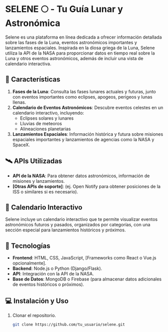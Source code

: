# SELENE 🌕 - Tu Guía Lunar y Astronómica

Selene es una plataforma en línea dedicada a ofrecer información detallada sobre las fases de la Luna, eventos astronómicos importantes y lanzamientos espaciales. Inspirada en la diosa griega de la Luna, Selene utiliza la API de la NASA para proporcionar datos en tiempo real sobre la Luna y otros eventos astronómicos, además de incluir una vista de calendario interactiva.

## 🚀 Características

1. **Fases de la Luna**: Consulta las fases lunares actuales y futuras, junto con eventos importantes como eclipses, apogeos, perigeos y lunas llenas.
2. **Calendario de Eventos Astronómicos**: Descubre eventos celestes en un calendario interactivo, incluyendo:
   - Eclipses solares y lunares
   - Lluvias de meteoros
   - Alineaciones planetarias
3. **Lanzamientos Espaciales**: Información histórica y futura sobre misiones espaciales importantes y lanzamientos de agencias como la NASA y SpaceX.

## 🛰️ APIs Utilizadas

- **API de la NASA**: Para obtener datos astronómicos, información de misiones y lanzamientos.
- **[Otras APIs de soporte]**: (ej. Open Notify para obtener posiciones de la ISS o similares si es necesario).

## 📅 Calendario Interactivo

Selene incluye un calendario interactivo que te permite visualizar eventos astronómicos futuros y pasados, organizados por categorías, con una sección especial para lanzamientos históricos y próximos.

## 🎨 Tecnologías

- **Frontend**: HTML, CSS, JavaScript, [Frameworks como React o Vue.js opcionalmente].
- **Backend**: Node.js o Python (Django/Flask).
- **API**: Integración con la API de la NASA.
- **Base de Datos**: MongoDB o Firebase (para almacenar datos adicionales de eventos históricos o próximos).

## 💻 Instalación y Uso

1. Clonar el repositorio.
   ```bash
   git clone https://github.com/tu_usuario/selene.git